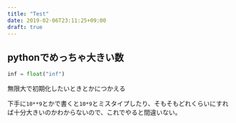 ```yaml
---
title: "Test"
date: 2019-02-06T23:11:25+09:00
draft: true
---
```


## pythonでめっちゃ大きい数


```python
inf = float("inf")
```

無限大で初期化したいときとかにつかえる

下手に`10**9`とかで書くと`10*9`とミスタイプしたり、そもそもどれくらいにすれば十分大きいのかわからないので、これでやると間違いない。